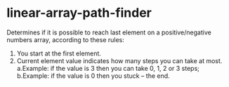 # linear-array-path-finder
Determines if it is possible to reach last element on a positive/negative numbers array, according to these rules:
1. You start at the first element.
2. Current element value indicates how many steps you can take at most.
  a.Example: if the value is 3 then you can take 0, 1, 2 or 3 steps;
  b.Example: if the value is 0 then you stuck – the end.
